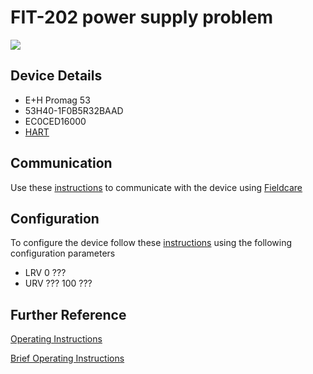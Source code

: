 # FIT-202 power supply problem

![](../images/device_images/remote_53.jpg)

## Device Details
+ E+H Promag 53
+ 53H40-1F0B5R32BAAD
+ EC0CED16000
+ [HART](../protocols/hart/hart.md)

## Communication
Use these [instructions](../protocols/hart/hart.md) to communicate with the device using [Fieldcare](../fieldcare/fieldcare.md)

## Configuration
To configure the device follow these [instructions](/commissioning_instructions/promag_53_hart.md) using the following configuration parameters

+ LRV 0 ???
+ URV ??? 100 ???

## Further Reference
[Operating Instructions](../manuals/promag_53_operating_hart.pdf)

[Brief Operating Instructions](../manuals/promag_53_brief_hart.pdf)
